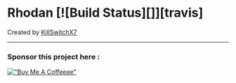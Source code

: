 # Rhodan [![Build Status][]][travis]


Created by [KillSwitchX7](https://twitter.com/KillSwitchX7)

---

### Sponsor this project here :

 [!["Buy Me A Coffeeee"](https://www.buymeacoffee.com/assets/img/custom_images/orange_img.png)](https://www.buymeacoffee.com/KillSwitchX7)

